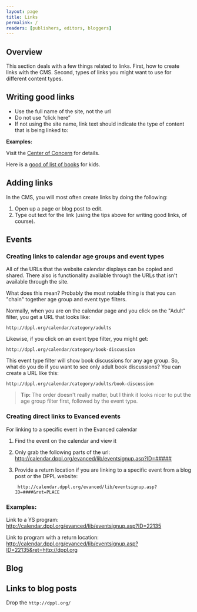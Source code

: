 ```yaml
---
layout: page
title: Links
permalink: /
readers: [publishers, editors, bloggers]
---
```


## Overview

This section deals with a few things related to links. First, how to create links with the CMS. Second, types of links you might want to use for different content types.

## Writing good links

- Use the full name of the site, not the url
- Do not use “click here”
- If not using  the site name, link text should indicate the type of content that is being linked to:

**Examples:**

Visit the [Center of Concern](#) for details.

Here is a [good of list of books](#) for kids.

## Adding links

In the CMS, you will most often create links by doing the following:

1. Open up a page or blog post to edit.
2. Type out text for the link (using the tips above for writing good links, of course).


## Events

### Creating links to calendar age groups and event types

All of the URLs that the website calendar displays can be copied and shared. There also is functionality available through the URLs that isn't available through the site. 

What does this mean? Probably the most notable thing is that you can "chain" together age group and event type filters.

Normally, when you are on the calendar page and you click on the "Adult" filter, you get a URL that looks like:

    http://dppl.org/calendar/category/adults

Likewise, if you click on an event type filter, you might get:

    http://dppl.org/calendar/category/book-discussion

This event type filter will show book discussions for any age group. So, what do you do if you want to see only adult book discussions? You can create a URL like this:

    http://dppl.org/calendar/category/adults/book-discussion

> **Tip:** The order doesn't really matter, but I think it looks nicer to put the age group filter first, followed by the event type.

### Creating direct links to Evanced events
For linking to a specific event in the Evanced calendar

1. Find the event on the calendar and view it
2. Only grab the following parts of the url: http://calendar.dppl.org/evanced/lib/eventsignup.asp?ID=#####
3. Provide a return location if you are linking to a specific event from a blog post or the DPPL website: 

        http://calendar.dppl.org/evanced/lib/eventsignup.asp?ID=####&ret=PLACE

### Examples:

Link to a YS program:<br />http://calendar.dppl.org/evanced/lib/eventsignup.asp?ID=22135

Link to program with a return location:<br />http://calendar.dppl.org/evanced/lib/eventsignup.asp?ID=22135&ret=http://dppl.org

## Blog


## Links to blog posts

Drop the `http://dppl.org/`